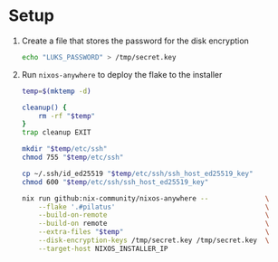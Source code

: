 # Setup

1. Create a file that stores the password for the disk encryption
   ```bash
   echo "LUKS_PASSWORD" > /tmp/secret.key
   ```
1. Run `nixos-anywhere` to deploy the flake to the installer

   ```bash
   temp=$(mktemp -d)

   cleanup() {
       rm -rf "$temp"
   }
   trap cleanup EXIT

   mkdir "$temp/etc/ssh"
   chmod 755 "$temp/etc/ssh"

   cp ~/.ssh/id_ed25519 "$temp/etc/ssh/ssh_host_ed25519_key"
   chmod 600 "$temp/etc/ssh/ssh_host_ed25519_key"

   nix run github:nix-community/nixos-anywhere --              \
       --flake '.#pilatus'                                     \
       --build-on-remote                                       \
       --build-on remote                                       \
       --extra-files "$temp"                                   \
       --disk-encryption-keys /tmp/secret.key /tmp/secret.key  \
       --target-host NIXOS_INSTALLER_IP
   ```
